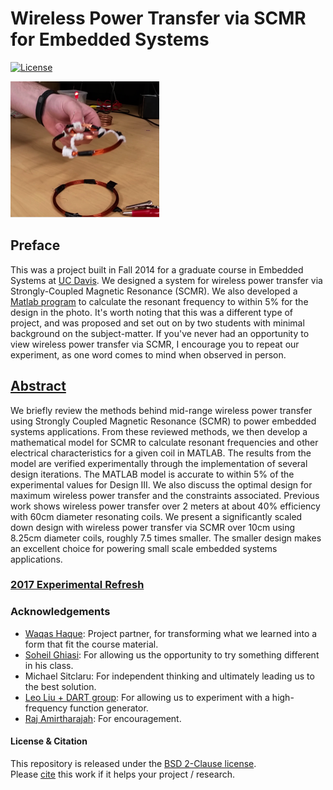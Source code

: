 # Wireless Power Transfer via SCMR for Embedded Systems
[![License](https://img.shields.io/badge/license-BSD-blue.svg?style=plastic)](LICENSE)

![image](SCMR.png)

## Preface
This was a project built in Fall 2014 for a graduate course in Embedded Systems at [UC Davis](http://www.ece.ucdavis.edu). We designed a system for wireless power transfer via Strongly-Coupled Magnetic Resonance (SCMR). We also developed a [Matlab program](SCMR.m) to calculate the resonant frequency to within 5% for the design in the photo. It's worth noting that this was a different type of project, and was proposed and set out on by two students with minimal background on the subject-matter. If you've never had an opportunity to view wireless power transfer via SCMR, I encourage you to repeat our experiment, as one word comes to mind when observed in person.

## [Abstract](SCMR4EmbdSys.pdf)
We briefly review the methods behind mid-range wireless power transfer using Strongly Coupled Magnetic Resonance (SCMR) to power embedded systems applications. From these reviewed methods, we then develop a mathematical model for SCMR to calculate resonant frequencies and other electrical characteristics for a given coil in MATLAB. The results from the model are verified experimentally through the implementation of several design iterations. The MATLAB model is accurate to within 5% of the experimental values for Design III. We also discuss the optimal design for maximum wireless power transfer and the constraints associated. Previous work shows wireless power transfer over 2 meters at about 40% efficiency with 60cm diameter resonating coils. We present a significantly scaled down design with wireless power transfer via SCMR over 10cm using 8.25cm diameter coils, roughly 7.5 times smaller. The smaller design makes an excellent choice for powering small scale embedded systems applications.

### [2017 Experimental Refresh](Refresh.md)

### Acknowledgements
* [Waqas Haque](https://www.linkedin.com/in/waqas-haque-651b2231/): Project partner, for transforming what we learned into a form that fit the course material.
* [Soheil Ghiasi](http://www.ece.ucdavis.edu/~soheil/): For allowing us the opportunity to try something different in his class.
* Michael Sitclaru: For independent thinking and ultimately leading us to the best solution.
* [Leo Liu + DART group](https://faculty.engineering.ucdavis.edu/liu/): For allowing us to experiment with a high-frequency function generator.
* [Raj Amirtharajah](http://www.ece.ucdavis.edu/~ramirtha/promotion/amirtharajah_record.html): For encouragement.

#### License & Citation
This repository is released under the [BSD 2-Clause license](LICENSE).  
Please [cite](Citation.md) this work if it helps your project / research.
